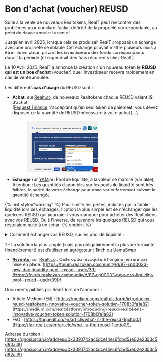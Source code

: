 # Bon d'achat (voucher) REUSD

Suite à la vente de nouveaux Realtokens, RealT peut rencontrer des problèmes pour conclure l'achat définitif de la propriété correspondante, au point de devoir annuler la vente !.

Jusqu'en avril 2025, lorsque cela se produisait RealT proposait un échange avec une propriété semblable. Cet échange pouvait mettre plusieurs mois a être mis en place, privant les investisseurs des fonds correspondants durant la période (et engendrait des frais récurrents chez RealT).

Le 10 Avril 2025, RealT a annoncé la création d'un nouveau token le **REUSD qui est un bon d'achat** (voucher) que  l'investisseur recevra rapidement en cas de vente annulée. \
\
Les différents **cas d'usage** du REUSD sont :&#x20;

*   **Achat**, sur [Realt.co](https://realt.co/), de nouveaux Realtokens chaque REUSD valant 1$ d'achat\
    &#x20;([Request Finance](acheter-des-realtokens/paiement-avec-request-finance.md) n'acceptant qu'un seul token de paiement, vous devez disposer de la quantité de REUSD nécessaire à votre achat ), .\


    <figure><img src="../.gitbook/assets/image (320).png" alt="" width="241"><figcaption></figcaption></figure>


* **Echange** sur [YAM](../defi-realt/dex-swap/yam.md) ou Pool de liquidité, à la valeur de marché (variable),\
  Attention : Les quantités disponibles sur les pools de liquidité sont très faibles, la parité de votre échange peut donc varier fortement suivant la quantité échangée.

{% hint style="warning" %}
Pour limiter les pertes, induites par la faible liquidité lors des échanges, l'option la plus simple est de n'échanger que les quelques REUSD qui pourraient vous manquer pour acheter des Realtokens avec vos REUSD. Ou à l'inverse, de revendre les quelques REUSD qui vous resteraient suite à un achat.
{% endhint %}

<details>

<summary>Comment échanger vos REUSD, sur les pool de liquidité :  <br><br>1 - La solution la plus simple (mais pas obligatoirement la plus performante financièrement) est d'utiliser un agrégateur :  1Inch ou <a href="https://swap.defillama.com/?chain=gnosis&#x26;from=0xddafbb505ad214d7b80b1f830fccc89b60fb7a83&#x26;tab=swap&#x26;to=0x3390742Ac0DCe14EA6Fcbd5Ae02e2303C5D62Ad9">LlamaSwap</a> </summary>

*   Pour 1inch, se connecter à [https://app.1inch.io/fr/swap?src=100:USDC](https://app.1inch.io/fr/swap?src=100:USDC)

    <figure><img src="../.gitbook/assets/image (2) (1) (1).png" alt="" width="293"><figcaption></figcaption></figure>

-   Cliquez sur « Sélectionner un token », et copier coller l’adresse du token REUSD

    ( 0x3390742Ac0DCe14EA6Fcbd5Ae02e2303C5D62Ad9 ).\
    Nota : le REUSD étant un token pas très connu, un message d'alerte vous sera très certainement affiché.

    <figure><img src="../.gitbook/assets/image (1) (1).png" alt="" width="533"><figcaption></figcaption></figure>

*   Cliquer sur la flèche centrale pour choisir le sens de votre échange (achat ou vente de REUSD), puis indiquer la valeur que vous souhaitez changer :

    <figure><img src="../.gitbook/assets/image (2).png" alt=""><figcaption></figcaption></figure>
*   Ici, avec un cours à 1 REUSD = 0,8743 USDC et par rapport à la parité 1:1 :

    * en cas de ventre de REUSD vous perdez 12,56 USDC (100-87,43)&#x20;
    * en cas d’achat de REUSD vous perdez 5,59 REUSD (81,84- 87,43)

    Cette différence est proportionnelle au montant échangé. L'opération est donc à réserver pour de petits montants, compte tenu de la liquidité actuelle.\
    \


**2 - La solution un peu moins simple, mais qui peut être financièrement plus efficace est de faire l'échange directement sur la pool.**

* Pour identifier les différentes pool existantes avec des REUSD, vous pouvez utiliser l'application [Dextools](https://www.dextools.io/app/) en indiquant dans le champ de recherche l'adresse du REUSD :

<p align="center"><img src="../.gitbook/assets/image (7).png" alt="" data-size="original"></p>

* Vous voyez ainsi les pools avec le plus de liquidité et donc le moins de perte lors de l'échange.\
  Dans l'exemple ci-dessus, c'est sur l'application [Sushiswap](https://www.sushi.com/gnosis/swap?token0=0x3390742ac0dce14ea6fcbd5ae02e2303c5d62ad9\&token1=0xddafbb505ad214d7b80b1f830fccc89b60fb7a83) qui est la mieux placée \
  (c'est notamment là que la DAO a déposé des fonds, pour aider aux échanges).\
  Nota : Comme évoqué ci avant, l'accès avec le REUSD à Sushiswap fera apparaitre un message d'alerte, le token étant peu connu.
* Le taux de change est dans ce cas, plus favorable (pour 100 REUSD ⇒ 97,11 USDC)

<p align="center"><br> <img src="../.gitbook/assets/image (8).png" alt=""></p>

L'échange se fera alors avec toutes les pools qui sont Sushiswap (sans avoir besoin de choisir l'une d'entre elles).\


</details>



* [**Revente**](vendre-ses-realtokens.md)**,** sur [Realt.co](https://realt.co/) : Cette option évoquée à l'origine ne sera pas mise en place. ([https://forum.realtoken.community/d/87-rip00033-new-dao-liquidity-pool--reusd--usdc/39](https://forum.realtoken.community/d/87-rip00033-new-dao-liquidity-pool--reusd--usdc/39))\


&#x20;Documents publiés par RealT lors de l'annonce :

* Article Medium (EN) : [https://medium.com/realtplatform/introducing-reusd-realtokens-innovative-voucher-token-solution-1708b0fa1a82](https://medium.com/realtplatform/introducing-reusd-realtokens-innovative-voucher-token-solution-1708b0fa1a82)
* FAQ : [https://faq.realt.co/en/article/what-is-the-reusd-1qotto0/](https://faq.realt.co/en/article/what-is-the-reusd-1qotto0/)\


Adresse du token : [https://gnosisscan.io/address/0x3390742ac0dce14ea6fcbd5ae02e2303c5d62ad9](https://gnosisscan.io/address/0x3390742ac0dce14ea6fcbd5ae02e2303c5d62ad9)

